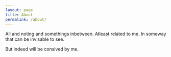 ```yaml
---
layout: page
title: About
permalink: /about/
---
```


All and noting and somethings inbetween.
Atleast related to me.
In someway that can be invisable to see.

But indeed will be consived by me.
